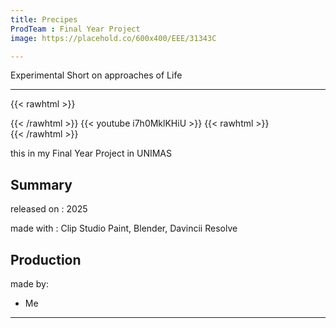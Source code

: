 ```yaml
---
title: Precipes
ProdTeam : Final Year Project
image: https://placehold.co/600x400/EEE/31343C

---
```

Experimental Short on approaches of Life
<!--more-->
---
{{< rawhtml >}}
<div class="py-2">
{{< /rawhtml >}}
{{< youtube i7h0MklKHiU >}}
{{< rawhtml >}}
</div>
{{< /rawhtml >}}

this in my Final Year Project in UNIMAS

## Summary

released on : 2025

made with : Clip Studio Paint, Blender, Davincii Resolve

## Production

made by:
- Me
---